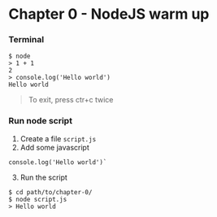 # Chapter 0 - NodeJS warm up

### Terminal

```
$ node
> 1 + 1 
2
> console.log('Hello world')
Hello world
```
> To exit, press ctr+c twice

### Run node script

1. Create a file `script.js`
2. Add some javascript  
```
console.log('Hello world')`
```
3. Run the script
```
$ cd path/to/chapter-0/
$ node script.js
> Hello world
```
